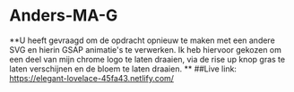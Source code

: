 # Anders-MA-G
**U heeft gevraagd om de opdracht opnieuw te maken met een andere SVG en hierin GSAP animatie's te verwerken. Ik heb hiervoor gekozen om een deel van mijn chrome logo te laten draaien, via de rise up knop gras te laten verschijnen en de bloem te laten draaien.
**
##Live link: https://elegant-lovelace-45fa43.netlify.com/
